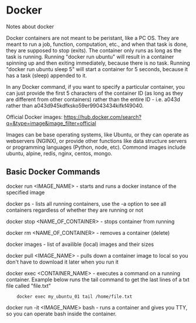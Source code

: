 # Docker
Notes about docker

Docker containers are not meant to be peristant, like a PC OS. They are meant to run a job, function, computation, etc., and when that task is done, they are supposed to stop (exits). The container only runs as long as the task is running. Running "docker run ubuntu" will result in a container spinning up and then exiting immediately, because there is no task. Running "docker run ubuntu sleep 5" will start a container for 5 seconds, because it has a task (sleep) appended to it.

In any Docker command, if you want to specify a particular container, you can just provide the first 5 characters of the container ID (as long as they are different from other containers) rather than the entire ID - i.e. a043d rather than a043d945kdfksko59er99043434kifkf49040.

Official Docker images: https://hub.docker.com/search?q=&type=image&image_filter=official

Images can be base operating systems, like Ubuntu, or they can operate as webservers (NGINX), or provide other functions like data structure servers or programming languages (Python, node, etc). Commond images include ubuntu, alpine, redis, nginx, centos, mongo.

## Basic Docker Commands

docker run <IMAGE_NAME> - starts and runs a docker instance of the specified image

docker ps - lists all running containers, use the -a option to see all containers regardless of whether they are running or not

docker stop <NAME_OF_CONTAINER> - stops container from running

docker rm <NAME_OF_CONTAINER> - removes a container (delete)

docker images - list of availible (local) images and their sizes
    
docker pull <IMAGE_NAME> - pulls down a container image to local so you don't have to download it later when you run it

docker exec <CONTAINER_NAME> <COMMAND> - executes a command on a running container. Example below runs the tail command to get the last lines of a txt file called "file.txt"
    
        docker exec my_ubuntu_01 tail /home/file.txt

docker run -it <IMAGE_NAME> bash - runs a container and gives you TTY, so you can operate bash inside the container.
    
    
